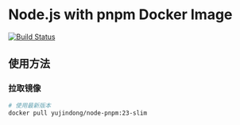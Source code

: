 # Node.js with pnpm Docker Image

[![Build Status](https://travis-ci.com/yujindong/node-pnpm.svg?branch=main)](https://travis-ci.com/yujindong/node-pnpm)

## 使用方法

### 拉取镜像

```bash
# 使用最新版本
docker pull yujindong/node-pnpm:23-slim


